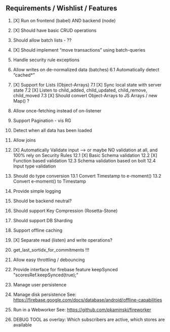 
## Requirements / Wishlist / Features

1. [X] Run on frontend (babel) AND backend (node)
2. [X] Should have basic CRUD operations
3. Should allow batch lists - ??
4. [X] Should implement “move transactions” using batch-queries
5. Handle security rule exceptions
6. Allow writes on de-normalized data (batches)
  6.1 Automatically detect “cached*”

7. [X] Support for Lists (Object-Arrays)
  7.1 [X] Sync local state with server state
  7.2 [X] Listen to child_added, child_updated, child_remove, child_moved
  7.3 [X] Should convert Object-Arrays to JS Arrays / new Map() ?

8. Allow once-fetching instead of on-listener
9. Support Pagination - vis RG
10. Detect when all data has been loaded
11. Allow joins

12. [X] Automatically Validate input --> or maybe NO validation at all, and 100% rely on Security Rules
   12.1 [X] Basic Schema validation
   12.2 [X] Function based validation
   12.3 Schema validation based on bolt
   12.4 Input type validation

13. Should do type conversion
  13.1 Convert Timestamp to e-moment()
  13.2 Convert e-moment() to Timestamp

14. Provide simple logging
15. Should be backend neutral?
16. Should support Key Compression (Rosetta-Stone)
17. Should support DB Sharding
18. Support offline caching
19. [X] Separate read (listen) and write operations?

20. get_last_sortidx_for_commitments !!!
21. Allow easy throttling / debouncing
22. Provide interface for firebase feature keepSynced "scoresRef.keepSynced(true);"
23. Manage user persistence
24. Manage disk persistence
See: https://firebase.google.com/docs/database/android/offline-capabilities

25. Run in a Webworker
See: https://github.com/pkaminski/fireworker

26. DEBUG TOOL as overlay: Which subscribers are active, which stores are available